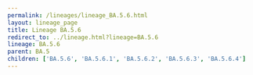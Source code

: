 ```yaml
---
permalink: /lineages/lineage_BA.5.6.html
layout: lineage_page
title: Lineage BA.5.6
redirect_to: ../lineage.html?lineage=BA.5.6
lineage: BA.5.6
parent: BA.5
children: ['BA.5.6', 'BA.5.6.1', 'BA.5.6.2', 'BA.5.6.3', 'BA.5.6.4']
---
```

